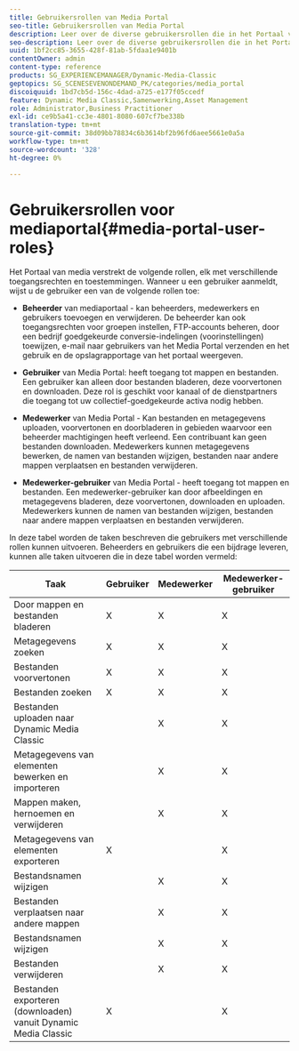 ```yaml
---
title: Gebruikersrollen van Media Portal
seo-title: Gebruikersrollen van Media Portal
description: Leer over de diverse gebruikersrollen die in het Portaal van Media beschikbaar zijn.
seo-description: Leer over de diverse gebruikersrollen die in het Portaal van Media beschikbaar zijn.
uuid: 1bf2cc85-3655-428f-81ab-5fdaa1e9401b
contentOwner: admin
content-type: reference
products: SG_EXPERIENCEMANAGER/Dynamic-Media-Classic
geptopics: SG_SCENESEVENONDEMAND_PK/categories/media_portal
discoiquuid: 1bd7cb5d-156c-4dad-a725-e177f05ccedf
feature: Dynamic Media Classic,Samenwerking,Asset Management
role: Administrator,Business Practitioner
exl-id: ce9b5a41-cc3e-4801-8080-607cf7be338b
translation-type: tm+mt
source-git-commit: 38d09bb78834c6b3614bf2b96fd6aee5661e0a5a
workflow-type: tm+mt
source-wordcount: '328'
ht-degree: 0%

---
```


# Gebruikersrollen voor mediaportal{#media-portal-user-roles}

Het Portaal van media verstrekt de volgende rollen, elk met verschillende toegangsrechten en toestemmingen. Wanneer u een gebruiker aanmeldt, wijst u de gebruiker een van de volgende rollen toe:

* **Beheerder**  van mediaportaal - kan beheerders, medewerkers en gebruikers toevoegen en verwijderen. De beheerder kan ook toegangsrechten voor groepen instellen, FTP-accounts beheren, door een bedrijf goedgekeurde conversie-indelingen (voorinstellingen) toewijzen, e-mail naar gebruikers van het Media Portal verzenden en het gebruik en de opslagrapportage van het portaal weergeven.

* **Gebruiker**  van Media Portal: heeft toegang tot mappen en bestanden. Een gebruiker kan alleen door bestanden bladeren, deze voorvertonen en downloaden. Deze rol is geschikt voor kanaal of de dienstpartners die toegang tot uw collectief-goedgekeurde activa nodig hebben.

* **Medewerker**  van Media Portal - Kan bestanden en metagegevens uploaden, voorvertonen en doorbladeren in gebieden waarvoor een beheerder machtigingen heeft verleend. Een contribuant kan geen bestanden downloaden. Medewerkers kunnen metagegevens bewerken, de namen van bestanden wijzigen, bestanden naar andere mappen verplaatsen en bestanden verwijderen.

* **Medewerker-gebruiker**  van Media Portal - heeft toegang tot mappen en bestanden. Een medewerker-gebruiker kan door afbeeldingen en metagegevens bladeren, deze voorvertonen, downloaden en uploaden. Medewerkers kunnen de namen van bestanden wijzigen, bestanden naar andere mappen verplaatsen en bestanden verwijderen.

In deze tabel worden de taken beschreven die gebruikers met verschillende rollen kunnen uitvoeren. Beheerders en gebruikers die een bijdrage leveren, kunnen alle taken uitvoeren die in deze tabel worden vermeld:

| Taak | Gebruiker | Medewerker | Medewerker-gebruiker |
|--- |--- |--- |--- |
| Door mappen en bestanden bladeren | X | X | X |
| Metagegevens zoeken | X | X | X |
| Bestanden voorvertonen | X | X | X |
| Bestanden zoeken | X | X | X |
| Bestanden uploaden naar Dynamic Media Classic |  | X | X |
| Metagegevens van elementen bewerken en importeren |  | X | X |
| Mappen maken, hernoemen en verwijderen |  | X | X |
| Metagegevens van elementen exporteren | X |  | X |
| Bestandsnamen wijzigen |  | X | X |
| Bestanden verplaatsen naar andere mappen |  | X | X |
| Bestandsnamen wijzigen |  | X | X |
| Bestanden verwijderen |  | X | X |
| Bestanden exporteren (downloaden) vanuit Dynamic Media Classic | X |  | X |
